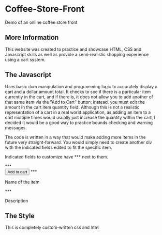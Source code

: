 # Coffee-Store-Front
Demo of an online coffee store front

## More Information
This website was created to practice and showcase HTML, CSS and Javascript skills as well as provide a semi-realistic shopping experience using a cart system.

## The Javascript
Uses basic dom manipulation and programming logic to accurately display a cart and a dollar amount total. It checks to see if there is a particular item currently in the cart, and if there is, it does not allow you to add another of that same item via the "Add to Cart" button; instead, you must edit the amount in the cart item quantity field.  Although this is not a realistic representation of a cart in a real world application, as adding an item to a cart multiple times would usually just increase the quantity within the cart, I decided it would be a good way to practice bounds checking and warning messages.

The code is written in a way that would make adding more items in the future very straight-forward.  You would simply need to create another
div with the indicated fields edited to fit the specific item.

Indicated fields to customize have *** next to them.

<div class="flexParent">
      <div class="left">
***     <img src="<Image Location>" alt="">
      </div><!--left-->
      <div class="right">
        <button class="button addToCart" 
***     id="<Unique ID>"
***     data-name="<Name of item>"
***     data-price="<Price without dollar sign>"
        >Add to cart</button>
***     <p>Name of the item</p>
***     <p class="secondP">Description</p>
      </div><!--right-->
    </div><!--flexParent-->


## The Style
This is completely custom-written css and html